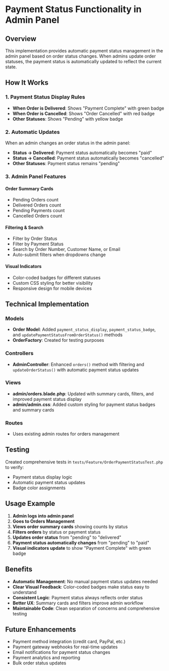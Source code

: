 # Payment Status Functionality in Admin Panel

## Overview
This implementation provides automatic payment status management in the admin panel based on order status changes. When admins update order statuses, the payment status is automatically updated to reflect the current state.

## How It Works

### 1. Payment Status Display Rules
- **When Order is Delivered**: Shows "Payment Complete" with green badge
- **When Order is Cancelled**: Shows "Order Cancelled" with red badge  
- **Other Statuses**: Shows "Pending" with yellow badge

### 2. Automatic Updates
When an admin changes an order status in the admin panel:
- **Status → Delivered**: Payment status automatically becomes "paid"
- **Status → Cancelled**: Payment status automatically becomes "cancelled"
- **Other Statuses**: Payment status remains "pending"

### 3. Admin Panel Features

#### Order Summary Cards
- Pending Orders count
- Delivered Orders count  
- Pending Payments count
- Cancelled Orders count

#### Filtering & Search
- Filter by Order Status
- Filter by Payment Status
- Search by Order Number, Customer Name, or Email
- Auto-submit filters when dropdowns change

#### Visual Indicators
- Color-coded badges for different statuses
- Custom CSS styling for better visibility
- Responsive design for mobile devices

## Technical Implementation

### Models
- **Order Model**: Added `payment_status_display`, `payment_status_badge`, and `updatePaymentStatusFromOrderStatus()` methods
- **OrderFactory**: Created for testing purposes

### Controllers
- **AdminController**: Enhanced `orders()` method with filtering and `updateOrderStatus()` with automatic payment status updates

### Views
- **admin/orders.blade.php**: Updated with summary cards, filters, and improved payment status display
- **admin/admin.css**: Added custom styling for payment status badges and summary cards

### Routes
- Uses existing admin routes for orders management

## Testing
Created comprehensive tests in `tests/Feature/OrderPaymentStatusTest.php` to verify:
- Payment status display logic
- Automatic payment status updates
- Badge color assignments

## Usage Example

1. **Admin logs into admin panel**
2. **Goes to Orders Management**
3. **Views order summary cards** showing counts by status
4. **Filters orders** by status or payment status
5. **Updates order status** from "pending" to "delivered"
6. **Payment status automatically changes** from "pending" to "paid"
7. **Visual indicators update** to show "Payment Complete" with green badge

## Benefits
- **Automatic Management**: No manual payment status updates needed
- **Clear Visual Feedback**: Color-coded badges make status easy to understand
- **Consistent Logic**: Payment status always reflects order status
- **Better UX**: Summary cards and filters improve admin workflow
- **Maintainable Code**: Clean separation of concerns and comprehensive testing

## Future Enhancements
- Payment method integration (credit card, PayPal, etc.)
- Payment gateway webhooks for real-time updates
- Email notifications for payment status changes
- Payment analytics and reporting
- Bulk order status updates
